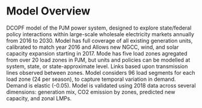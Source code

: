 # Model Overview
DCOPF model of the PJM power system, designed to explore state/federal policy interactions within large-scale wholesale electricity markets annually from 2016 to 2030. Model has full coverage of all existing generation units, calibrated to match year 2016 and Allows new NGCC,  wind, and solar capacity expansion starting in 2017.
Mode has five load zones agregated from over 20 load zones in PJM, but units and policies can be modelled at system, state, or state-approximate level. Links based upon transmission lines observed  between  zones.
Model considers 96 load segments  for each load zone  (24 per season), to capture temporal variation in demand.  Demand  is elastic (-0.05).
Model is validated using 2018 data across several dimensions: generation mix, CO2 emission by zones, predicted new capacity, and zonal LMPs.
